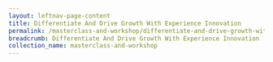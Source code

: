```yaml
---
layout: leftnav-page-content
title: Differentiate And Drive Growth With Experience Innovation
permalink: /masterclass-and-workshop/differentiate-and-drive-growth-with-experience-innovation/
breadcrumb: Differentiate And Drive Growth With Experience Innovation
collection_name: masterclass-and-workshop
---
```

